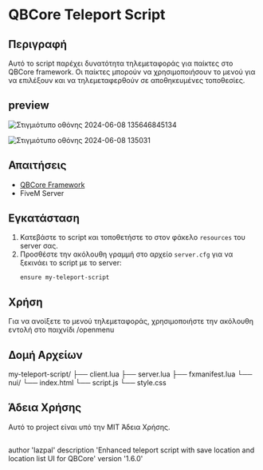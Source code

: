 # QBCore Teleport Script

## Περιγραφή

Αυτό το script παρέχει δυνατότητα τηλεμεταφοράς για παίκτες στο QBCore framework. Οι παίκτες μπορούν να χρησιμοποιήσουν το μενού για να επιλέξουν και να τηλεμεταφερθούν σε αποθηκευμένες τοποθεσίες.

## preview
![Στιγμιότυπο οθόνης 2024-06-08 135646845134](https://github.com/Lazpal/my-teleport-script-lazpal-fivem-qb/assets/136169818/7ed8e253-3345-41f8-b1bc-de894c972db5)

![Στιγμιότυπο οθόνης 2024-06-08 135031](https://github.com/Lazpal/my-teleport-script-lazpal-fivem-qb/assets/136169818/874276b7-e90f-43e0-bd50-37f6d3ba24b7)


## Απαιτήσεις

- [QBCore Framework](https://github.com/qbcore-framework/qb-core)
- FiveM Server

## Εγκατάσταση

1. Κατεβάστε το script και τοποθετήστε το στον φάκελο `resources` του server σας.
2. Προσθέστε την ακόλουθη γραμμή στο αρχείο `server.cfg` για να ξεκινάει το script με το server:
   ```plaintext
   ensure my-teleport-script

## Χρήση
Για να ανοίξετε το μενού τηλεμεταφοράς, χρησιμοποιήστε την ακόλουθη εντολή στο παιχνίδι
/openmenu

## Δομή Αρχείων
my-teleport-script/
   ├── client.lua
   ├── server.lua
   ├── fxmanifest.lua
   └── nui/
      └── index.html
      └── script.js
      └── style.css
      
      

## Άδεια Χρήσης
Αυτό το project είναι υπό την MIT Άδεια Χρήσης. 

##
author 'lazpal'
description 'Enhanced teleport script with save location and location list UI for QBCore'
version '1.6.0'

